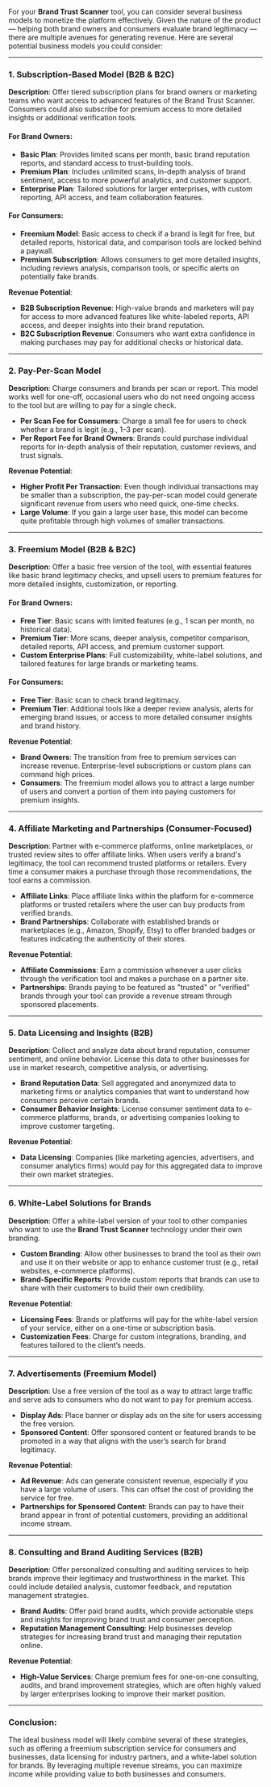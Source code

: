 For your **Brand Trust Scanner** tool, you can consider several business models to monetize the platform effectively. Given the nature of the product — helping both brand owners and consumers evaluate brand legitimacy — there are multiple avenues for generating revenue. Here are several potential business models you could consider:

---

### **1. Subscription-Based Model (B2B & B2C)**

**Description**: Offer tiered subscription plans for brand owners or marketing teams who want access to advanced features of the Brand Trust Scanner. Consumers could also subscribe for premium access to more detailed insights or additional verification tools.

#### For Brand Owners:
- **Basic Plan**: Provides limited scans per month, basic brand reputation reports, and standard access to trust-building tools.
- **Premium Plan**: Includes unlimited scans, in-depth analysis of brand sentiment, access to more powerful analytics, and customer support.
- **Enterprise Plan**: Tailored solutions for larger enterprises, with custom reporting, API access, and team collaboration features.

#### For Consumers:
- **Freemium Model**: Basic access to check if a brand is legit for free, but detailed reports, historical data, and comparison tools are locked behind a paywall.
- **Premium Subscription**: Allows consumers to get more detailed insights, including reviews analysis, comparison tools, or specific alerts on potentially fake brands.

**Revenue Potential**:
- **B2B Subscription Revenue**: High-value brands and marketers will pay for access to more advanced features like white-labeled reports, API access, and deeper insights into their brand reputation.
- **B2C Subscription Revenue**: Consumers who want extra confidence in making purchases may pay for additional checks or historical data.

---

### **2. Pay-Per-Scan Model**

**Description**: Charge consumers and brands per scan or report. This model works well for one-off, occasional users who do not need ongoing access to the tool but are willing to pay for a single check.

- **Per Scan Fee for Consumers**: Charge a small fee for users to check whether a brand is legit (e.g., $1–$3 per scan).
- **Per Report Fee for Brand Owners**: Brands could purchase individual reports for in-depth analysis of their reputation, customer reviews, and trust signals.

**Revenue Potential**:
- **Higher Profit Per Transaction**: Even though individual transactions may be smaller than a subscription, the pay-per-scan model could generate significant revenue from users who need quick, one-time checks.
- **Large Volume**: If you gain a large user base, this model can become quite profitable through high volumes of smaller transactions.

---

### **3. Freemium Model (B2B & B2C)**

**Description**: Offer a basic free version of the tool, with essential features like basic brand legitimacy checks, and upsell users to premium features for more detailed insights, customization, or reporting.

#### For Brand Owners:
- **Free Tier**: Basic scans with limited features (e.g., 1 scan per month, no historical data).
- **Premium Tier**: More scans, deeper analysis, competitor comparison, detailed reports, API access, and premium customer support.
- **Custom Enterprise Plans**: Full customizability, white-label solutions, and tailored features for large brands or marketing teams.

#### For Consumers:
- **Free Tier**: Basic scan to check brand legitimacy.
- **Premium Tier**: Additional tools like a deeper review analysis, alerts for emerging brand issues, or access to more detailed consumer insights and brand history.

**Revenue Potential**:
- **Brand Owners**: The transition from free to premium services can increase revenue. Enterprise-level subscriptions or custom plans can command high prices.
- **Consumers**: The freemium model allows you to attract a large number of users and convert a portion of them into paying customers for premium insights.

---

### **4. Affiliate Marketing and Partnerships (Consumer-Focused)**

**Description**: Partner with e-commerce platforms, online marketplaces, or trusted review sites to offer affiliate links. When users verify a brand's legitimacy, the tool can recommend trusted platforms or retailers. Every time a consumer makes a purchase through those recommendations, the tool earns a commission.

- **Affiliate Links**: Place affiliate links within the platform for e-commerce platforms or trusted retailers where the user can buy products from verified brands.
- **Brand Partnerships**: Collaborate with established brands or marketplaces (e.g., Amazon, Shopify, Etsy) to offer branded badges or features indicating the authenticity of their stores.

**Revenue Potential**:
- **Affiliate Commissions**: Earn a commission whenever a user clicks through the verification tool and makes a purchase on a partner site.
- **Partnerships**: Brands paying to be featured as "trusted" or "verified" brands through your tool can provide a revenue stream through sponsored placements.

---

### **5. Data Licensing and Insights (B2B)**

**Description**: Collect and analyze data about brand reputation, consumer sentiment, and online behavior. License this data to other businesses for use in market research, competitive analysis, or advertising.

- **Brand Reputation Data**: Sell aggregated and anonymized data to marketing firms or analytics companies that want to understand how consumers perceive certain brands.
- **Consumer Behavior Insights**: License consumer sentiment data to e-commerce platforms, brands, or advertising companies looking to improve customer targeting.

**Revenue Potential**:
- **Data Licensing**: Companies (like marketing agencies, advertisers, and consumer analytics firms) would pay for this aggregated data to improve their own market strategies.

---

### **6. White-Label Solutions for Brands**

**Description**: Offer a white-label version of your tool to other companies who want to use the **Brand Trust Scanner** technology under their own branding.

- **Custom Branding**: Allow other businesses to brand the tool as their own and use it on their website or app to enhance customer trust (e.g., retail websites, e-commerce platforms).
- **Brand-Specific Reports**: Provide custom reports that brands can use to share with their customers to build their own credibility.

**Revenue Potential**:
- **Licensing Fees**: Brands or platforms will pay for the white-label version of your service, either on a one-time or subscription basis.
- **Customization Fees**: Charge for custom integrations, branding, and features tailored to the client’s needs.

---

### **7. Advertisements (Freemium Model)**

**Description**: Use a free version of the tool as a way to attract large traffic and serve ads to consumers who do not want to pay for premium access.

- **Display Ads**: Place banner or display ads on the site for users accessing the free version.
- **Sponsored Content**: Offer sponsored content or featured brands to be promoted in a way that aligns with the user’s search for brand legitimacy.

**Revenue Potential**:
- **Ad Revenue**: Ads can generate consistent revenue, especially if you have a large volume of users. This can offset the cost of providing the service for free.
- **Partnerships for Sponsored Content**: Brands can pay to have their brand appear in front of potential customers, providing an additional income stream.

---

### **8. Consulting and Brand Auditing Services (B2B)**

**Description**: Offer personalized consulting and auditing services to help brands improve their legitimacy and trustworthiness in the market. This could include detailed analysis, customer feedback, and reputation management strategies.

- **Brand Audits**: Offer paid brand audits, which provide actionable steps and insights for improving brand trust and consumer perception.
- **Reputation Management Consulting**: Help businesses develop strategies for increasing brand trust and managing their reputation online.

**Revenue Potential**:
- **High-Value Services**: Charge premium fees for one-on-one consulting, audits, and brand improvement strategies, which are often highly valued by larger enterprises looking to improve their market position.

---

### **Conclusion:**
The ideal business model will likely combine several of these strategies, such as offering a freemium subscription service for consumers and businesses, data licensing for industry partners, and a white-label solution for brands. By leveraging multiple revenue streams, you can maximize income while providing value to both businesses and consumers.

